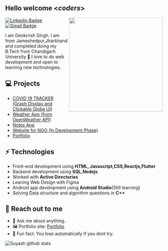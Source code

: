 <h2> Hello welcome <<i>coders</i>></h2>

<img align='right' src='http://www.jenyalestina.com/blog/wp-content/uploads/2019/05/web-development-1024x582.jpg' width='300"'>

[![Linkedin Badge](https://img.shields.io/badge/-Lindkeden-blue?style=flat-square&logo=Linkedin&logoColor=white&link=https://www.linkedin.com/in/deokrrish/)](https://www.linkedin.com/in/deokrrish/) 
[![Gmail Badge](https://img.shields.io/badge/-Gmail-Red?style=flat-square&logo=Gmail&logoColor=white&link=mailto:suyash.srivastava14@gmail.com)](mailto:suyash.srivastava14@gmail.com)

I am Deokrrish Singh. I am from Jameshedpur,Jharkhand and completed doing my B.Tech from Chandigarh University 🏫.I love to do web development and open to learning new technologies.

## 💻 Projects
* [COVID 19 TRACKER (Graph Display and Clickable Globe UI)](https://suyash-srivastava.github.io/suyashsrivastava/COVID19)
* [Weather App (from OpenWeather API)](https://suyash-srivastava.github.io/suyashsrivastava/Weather)
* [Notes App](https://suyash-srivastava.github.io/suyashsrivastava/Notes)
* [Website for NGO (In Development Phase)](https://suyash-srivastava.github.io/suyashsrivastava/Suyash)
* [Portfolio](https://suyash-srivastava.github.io/suyashsrivastava/Suyash)

## ⚡ Technologies 
- Front-end development using **HTML, Javascript,CSS,Reactjs,Flutter**
- Backend development using **SQL,Nodejs**
- Worked with **Active Directories**
- Leaning Web Design with Figma
- Android app development using **Android Studio**(Still learning)
- Solving Data structure and algorithm questions in **C++**

## 👋 Reach out to me 
- 💬 Ask me about anything.
- 🖼️ Portfolio site: [Portfolio](https://suyash-srivastava.github.io/suyashsrivastava/Suyash)
- 💎 Fun fact: You lose automatically if you dont try.

![Suyash github stats](https://github-readme-stats.vercel.app/api?username=Suyash-Srivastava&hide=["issues"]&show_icons=true)
